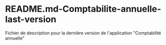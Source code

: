 # README.md-Comptabilite-annuelle-last-version
Fichier de description pour la dernière version de l'application "Comptabilité annuelle"
